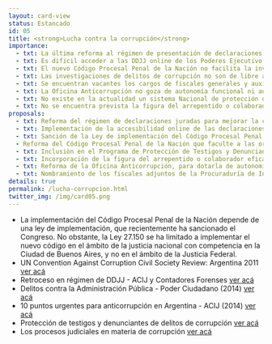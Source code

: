 ```yaml
---
layout: card-view
status: Estancado
id: 05
title: <strong>Lucha contra la corrupción</strong>
importance:
  - txt: La última reforma al régimen de presentación de declaraciones juradas patrimoniales (DDJJ) redujo la cantidad de información accesible públicamente, necesaria para detectar actos de corrupción.
  - txt: Es dificil acceder a las DDJJ online de los Poderes Ejecutivo y Legislativo, y las del Poder Judicial no se encuentran publicadas.
  - txt: El nuevo Código Procesal Penal de la Nación no facilita la investigación de actos de corrupción de nivel nacional.
  - txt: Las investigaciones de delitos de corrupción no son de libre acceso a la ciudadanía, y no se admite que las organizaciones de la sociedad civil actúen como querellantes.
  - txt: Se encuentran vacantes los cargos de fiscales generales y auxiliares que colaboran con la Procuraduría de Investigaciones Administrativas.
  - txt: La Oficina Anticorrupción no goza de autonomía funcional ni autarquía financiera, lo cual impacta negativamente en su independencia del Poder Ejecutivo, al que debe investigar.  Además el procedimiento de designación no garantiza que sus funcionarios no sean independientes del partido político gobernante.
  - txt: No existe en la actualidad un sistema Nacional de protección de denunciantes, testigos, víctimas e informantes de actos de corrupción que les brinde seguridad física y jurídica. 
  - txt: No se encuentra prevista la figura del arrepentido o colaborador eficaz en casos de corrupción, siendo de suma importancia para evitar la consumación o continuación de este tipo de delitos, o para revelar la identidad de coautores, partícipes o encubridores de los hechos investigados.
proposals:
  - txt: Reforma del régimen de declaraciones juradas para mejorar la cantidad y calidad de información accesible por la ciudadanía.
  - txt: Implementación de la accesibilidad online de las declaraciones juradas en los tres poderes del Estado.
  - txt: Sanción de la Ley de implementación del Código Procesal Penal de la Nación en la Justicia Federal.
  - Reforma del Código Procesal Penal de la Nación que faculte a las organizaciones de la sociedad civil actuar como querellantes en investigaciones sobre corrupción. 
  - txt: Inclusiòn en el Programa de Protección de Testigos y Denunciantes en la investigación de delitos contra la administración pública.
  - txt: Incorporación de la figura del arrepentido o colaborador eficaz en la legislación nacional .
  - txt: Reforma de la Oficina Anticorrupción, para dotarla de autonomía funcional y autarquía financiera, y de un régimen que asegure la designación de autoridades idóneas e independientes del Poder Ejecutivo.
  - txt: Nombramiento de los fiscales adjuntos de la Procuraduría de Investigaciones Administrativas.
details: true
permalink: /lucha-corrupcion.html
twitter_img: /img/card05.png
---
```


* La implementación del Código Procesal Penal de la Nación depende de una ley de implementación, que recientemente ha sancionado el Congreso. No obstante, la Ley 27.150 se ha limitado a implementar el nuevo código en el ámbito de la justicia nacional con competencia en la Ciudad de Buenos Aires, y no en el ámbito de la Justicia Federal. 
* UN Convention Against Corruption Civil Society Review: Argentina 2011 [ver acá](http://acij.org.ar/blog/2012/02/13/un-convention-against-corruption-civil-society-review-argentina-2011-ingles/)
* Retroceso en régimen de DDJJ - ACIJ y Contadores Forenses [ver acá](http://acij.org.ar/blog/2014/05/23/acij-y-contadores-forenses-advierten-grave-retroceso-en-el-acceso-a-informacion-de-las-declaraciones-juradas-de-losas-funcionariosas-publicosas/)
* Delitos contra la Administración Pública - Poder Ciudadano (2014) [ver acá](http://poderciudadano.org/sitio/wp-content/uploads/2014/11/Delitos-contra-la-administraci%C3%B3n-p%C3%BAblica-2014-FINAL.pdf)
* 10 puntos urgentes para anticorrupción en Argentina - ACIJ (2014) [ver acá](http://acij.org.ar/blog/2014/12/09/proponemos-10-puntos-urgentes-para-la-agenda-anticorrupcion-en-argentina/)
* Protección de testigos y denunciantes de delitos de corrupción [ver acá](http://poderciudadano.org/wp-content/uploads/2014/06/Protecci%C3%B3n-de-testigos2014.pdf)
* Los procesos judiciales en materia de corrupción [ver acá](http://acij.org.ar/sin-corrupcion/2012/wp-content/uploads/2012/09/105040827-09-2012-Informe-Final-Arreglado.pdf)
